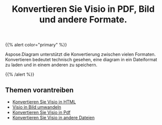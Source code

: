 ﻿---
title: Konvertieren Sie Visio in PDF, Bild und andere Formate.
linktitle: Diagram Konvertierungen
type: docs
weight: 65
url: /de/java/convert-diagram-to-different-formats/
description: Convert Visio files to Visio, PDF, CSV, JPG, HTML, BMP, PNG, EMF, SVG, TIFF, XPS and more.
---
{{% alert color="primary" %}}

Aspose.Diagram unterstützt die Konvertierung zwischen vielen Formaten. Konvertieren bedeutet technisch gesehen, eine diagram in ein Dateiformat zu laden und in einem anderen zu speichern.

{{% /alert %}}

## **Themen vorantreiben**
- [Konvertieren Sie Visio in HTML](/diagram/de/java/convert-visio-to-html/)
- [Visio in Bild umwandeln](/diagram/de/java/convert-visio-to-image/)
- [Konvertieren Sie Visio in Pdf](/diagram/de/java/convert-visio-to-pdf/)
- [Konvertieren Sie Visio in andere Dateien](/diagram/de/java/convert-visio-to-other-files/)
